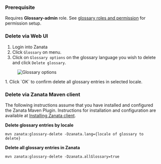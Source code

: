 ### Prerequisite
Requires **Glossary-admin** role. See [glossary roles and permission](user-guide/glossary/glossary-roles-permissions) for permission setup.

### Delete via Web UI
1. Login into Zanata
1. Click `Glossary` on menu.
1. Click on `Glossary options` on the glossary language you wish to delete and click `Delete glossary`.
<figure>
    <img alt="Glossary options" src="/images/glossary-options.png" />
</figure>
1. Click `OK` to confirm delete all glossary entries in selected locale.


### Delete via Zanata Maven client
The following instructions assume that you have installed and configured the Zanata Maven Plugin. 
Instructions for installation and configuration are available at [Installing Zanata client](http://zanata-client.readthedocs.org/en/latest/installation/).

**Delete glossary entries by locale**

```
mvn zanata:glossary-delete -Dzanata.lang={locale of glossary to delete}
```

**Delete all glossary entries in Zanata**

```
mvn zanata:glossary-delete -Dzanata.allGlossary=true
```

